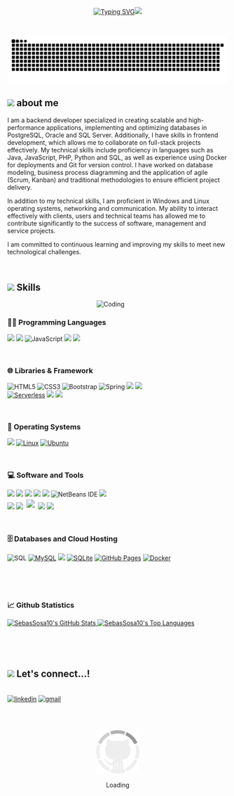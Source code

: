 <div align="center">

[![Typing SVG](https://readme-typing-svg.demolab.com?font=Jersey+15&size=30&pause=1000&color=42C3B4&background=9D56FF00&center=true&vCenter=true&repeat=true&random=false&width=280&higth=50&lines=Hi,++I'm++Sebastian++Sosa)](https://git.io/typing-svg)<img src="https://media.giphy.com/media/hvRJCLFzcasrR4ia7z/giphy.gif" width="40">

<div align="left">

<br>

<p align = "center">
	<img src = "https://github.com/7oSkaaa/7oSkaaa/blob/output/github-contribution-grid-snake.svg?" alt = "Snake Game"/>
</p>


<h2><img src = "https://github.com/7oSkaaa/7oSkaaa/blob/main/Images/about_me.gif?raw=true" width = 50px> about me </h2>

I am a backend developer specialized in creating scalable and high-performance applications, implementing and optimizing databases in PostgreSQL, Oracle and SQL Server. Additionally, I have skills in frontend development, which allows me to collaborate on full-stack projects effectively.
My technical skills include proficiency in languages ​​such as Java, JavaScript, PHP, Python and SQL, as well as experience using Docker for deployments and Git for version control. I have worked on database modeling, business process diagramming and the application of agile (Scrum, Kanban) and traditional methodologies to ensure efficient project delivery.

In addition to my technical skills, I am proficient in Windows and Linux operating systems, networking and communication. My ability to interact effectively with clients, users and technical teams has allowed me to contribute significantly to the success of software, management and service projects.

I am committed to continuous learning and improving my skills to meet new technological challenges.

<br>

<h2> <img src="https://media2.giphy.com/media/QssGEmpkyEOhBCb7e1/giphy.gif?cid=ecf05e47a0n3gi1bfqntqmob8g9aid1oyj2wr3ds3mg700bl&rid=giphy.gif" width="32px"> Skills </h2>

<img align="right" alt="Coding" width="300" src="https://i.pinimg.com/originals/81/17/8b/81178b47a8598f0c81c4799f2cdd4057.gif">

<br>

<h3> 👨‍💻 Programming Languages </h3>
<p align="left">
	<a><img src="https://img.shields.io/badge/Java-007396.svg?style=for-the-badge&logo=java&logoColor=white"/> </a>
	<a href="#"><img src="https://img.shields.io/badge/python%20-%2314354C.svg?&style=for-the-badge&logo=python&logoColor=white" /></a>
	<img alt="JavaScript" src="https://img.shields.io/badge/javascript-%23323330.svg?style=for-the-badge&logo=javascript&logoColor=%23F7DF1E"/>
	<img src="https://img.shields.io/badge/PHP-777BB4?style=for-the-badge&logo=php&logoColor=white">
	<img src="https://img.shields.io/badge/Kotlin-%230095D5.svg?style=for-the-badge&logo=kotlin&logoColor=white" />



</p>

<br>

<h3> 🌐 Libraries & Framework </h3>
<p align="left">
	<img alt="HTML5" src="https://img.shields.io/badge/html5-%23E34F26.svg?style=for-the-badge&logo=html5&logoColor=white"/>
	<img alt="CSS3" src="https://img.shields.io/badge/css3-%231572B6.svg?style=for-the-badge&logo=css3&logoColor=white"/>
	<img alt="Bootstrap" src="https://img.shields.io/badge/bootstrap-%23563D7C.svg?style=for-the-badge&logo=bootstrap&logoColor=white"/>
	<img alt="Spring" src="https://img.shields.io/badge/spring-%236DB33F.svg?style=for-the-badge&logo=spring&logoColor=white"/>
	<a><img src="https://img.shields.io/badge/spring%20boot-6DB33F.svg?style=for-the-badge&logo=springboot&logoColor=white"/> </a>
	<img src="https://img.shields.io/badge/node.js-6DA55F?style=for-the-badge&logo=node.js&logoColor=white" />
	<br>
	<a href="https://www.serverless.com/" target="_blank"><img alt="Serverless" src="https://img.shields.io/badge/Serverless-FD5750?style=for-the-badge&logo=serverless&logoColor=white"/></a>
	<a><img src="https://img.shields.io/badge/FastAPI-005571?style=for-the-badge&logo=fastapi"/> </a>
	<a><img src="https://img.shields.io/badge/Angular%20-%23DD0031.svg?&style=for-the-badge&logo=angular&logoColor=white"/> </a>
 
 
	
</p>

<br>

<h3> 🧰 Operating Systems </h3>
<p align="left">
	<img src="https://img.shields.io/badge/Windows-0078D6?style=for-the-badge&logo=windows&logoColor=white" />
	<a href="#"><img alt="Linux" src="https://img.shields.io/badge/Linux-FCC624?style=for-the-badge&logo=linux&logoColor=black"></a>
	<a href="https://ubuntu.com/" target="_blank"><img alt="Ubuntu" src="https://img.shields.io/badge/Ubuntu-E95420?style=for-the-badge&logo=ubuntu&logoColor=white"/>
</a>

</p>

<br>

<h3> 💻 Software and Tools </h3>

<p align="left">
	<img src="https://img.shields.io/badge/git-%23F05033.svg?style=for-the-badge&logo=git&logoColor=white" />
	<img src="https://img.shields.io/badge/github-%23121011.svg?style=for-the-badge&logo=github&logoColor=white" />
	<img src="https://img.shields.io/badge/Xampp-F37623?style=for-the-badge&logo=xampp&logoColor=white">
	<a><img src="https://img.shields.io/badge/eclipse-2C2255.svg?style=for-the-badge&logo=eclipse&logoColor=white"/> </a>
  	<a><img src="https://img.shields.io/badge/vscode-007ACC.svg?style=for-the-badge&logo=visualstudiocode&logoColor=white"/> </a>
	<a><img alt="NetBeans IDE" src="https://img.shields.io/badge/NetBeans%20IDE-1B6AC6?style=for-the-badge&logo=apache-netbeans-ide&logoColor=white"/</a>
  	<a><img src="https://img.shields.io/badge/jetbrains%20IDE-000000.svg?style=for-the-badge&logo=jetbrains&logoColor=white"/></a>
	<br>
	<img src="https://raw.githubusercontent.com/spyder-ide/spyder/master/branding/logo/spyder_readme_banner.png" height="30">
  	<a><img src="https://img.shields.io/badge/postman-FF6C37.svg?style=for-the-badge&logo=postman&logoColor=white"/></a>
	<img src="https://img.shields.io/badge/-Insomnia-5849BE?style=for-the-badge&logo=Insomnia&logoColor=white" style="transform: scale(1.2); margin: 5px;" />
	<img src="https://img.shields.io/badge/Android_Studio-3DDC84?style=for-the-badge&logo=android-studio&logoColor=white">
	<img src="https://img.shields.io/badge/apache-%23D42029.svg?style=for-the-badge&logo=apache&logoColor=white">
</p>

<br>

<h3>🗄️ Databases and Cloud Hosting</h3>
<p align="left">
	<img src="https://custom-icon-badges.herokuapp.com/badge/SQL-025E8C.svg?style=for-the-badge&logo=database&logoColor=white" alt="SQL"/>
	<a href="https://www.mysql.com/"><img alt="MySQL" src="https://img.shields.io/badge/MySQL-00000F?style=for-the-badge&logo=mysql&logoColor=white"></a>
	<img src="https://img.shields.io/badge/postgres-%23316192.svg?style=for-the-badge&logo=postgresql&logoColor=white" />
	<a href="https://www.sqlite.org/"><img alt="SQLite" src ="https://img.shields.io/badge/SQLite-07405E?style=for-the-badge&logo=sqlite&logoColor=white"/></a>
	<a href="https://www.github.com"><img alt="GitHub Pages" src="https://img.shields.io/badge/GitHub-100000?style=for-the-badge&logo=github&logoColor=white"></a>
	<a href="#"><img alt="Docker" src="https://img.shields.io/badge/Docker-2CA5E0?style=for-the-badge&logo=docker&logoColor=white"></a>

</p>

<p align="center">

<br><br><br>

<h3>📈 Github Statistics</h3>

<a href="https://github.com/SebasSosa10">
  <img 
    alt="SebasSosa10's GitHub Stats" 
    src="https://github-readme-stats.vercel.app/api?username=SebasSosa10&show_icons=true&title_color=ffc857&icon_color=8ac926&text_color=daf7dc&bg_color=151515&hide=stars" 
    style="max-width: 100%;" 
  />
</a>

<a href="https://github.com/SebasSosa10">
  <img 
    alt="SebasSosa10's Top Languages" 
    src="https://github-readme-stats.vercel.app/api/top-langs/?username=SebasSosa10&layout=compact&text_color=daf7dc&bg_color=151515" 
    style="max-width: 100%;" 
  />
</a>

<br><br><br>

<h2><img src='https://raw.githubusercontent.com/ShahriarShafin/ShahriarShafin/main/Assets/handshake.gif' width="100px"> Let's connect...! </h2>
<br>
<div align='left'>
<a href="https://www.linkedin.com/in/sebastiansosa10/" target="blank"><img align="center" src="https://user-images.githubusercontent.com/88904952/234979284-68c11d7f-1acc-4f0c-ac78-044e1037d7b0.png" alt="linkedin" height="50" width="50" /></a>
<a href="mailto:joansebastiansosa10@gmail.com" target="blank"><img align="center" src="https://github.com/Mo-Alsehli/Mo-Alsehli/assets/98949843/6d935082-a6bb-4f5d-be13-87b821d8421c" alt="gmail" height="50" width="50"  /></a>

</div>

<br><br>

<div align=center>
        <img src="https://raw.githubusercontent.com/AhmedFathyDev/AhmedFathyDev/main/GitHub.gif" alt="GitHub Octocat Logo" height="100">
        <p>Loading</p>
    </div>

<div align='center'>

